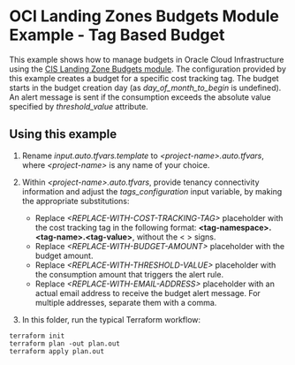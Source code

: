 # OCI Landing Zones Budgets Module Example - Tag Based Budget

This example shows how to manage budgets in Oracle Cloud Infrastructure using the [CIS Landing Zone Budgets module](../..). The configuration provided by this example creates a budget for a specific cost tracking tag. The budget starts in the budget creation day (as *day_of_month_to_begin* is undefined). An alert message is sent if the consumption exceeds the absolute value specified by *threshold_value* attribute.

## Using this example

1. Rename *input.auto.tfvars.template* to *\<project-name\>.auto.tfvars*, where *\<project-name\>* is any name of your choice.

2. Within *\<project-name\>.auto.tfvars*, provide tenancy connectivity information and adjust the *tags_configuration* input variable, by making the appropriate substitutions: 
   - Replace *\<REPLACE-WITH-COST-TRACKING-TAG\>* placeholder with the cost tracking tag in the following format: **\<tag-namespace\>.\<tag-name\>.\<tag-value\>**, without the \< \> signs.
   - Replace *\<REPLACE-WITH-BUDGET-AMOUNT\>* placeholder with the budget amount.
   - Replace *\<REPLACE-WITH-THRESHOLD-VALUE\>* placeholder with the consumption amount that triggers the alert rule.
   - Replace *\<REPLACE-WITH-EMAIL-ADDRESS\>* placeholder with an actual email address to receive the budget alert message. For multiple addresses, separate them with a comma.

3. In this folder, run the typical Terraform workflow:
```
terraform init
terraform plan -out plan.out
terraform apply plan.out
```